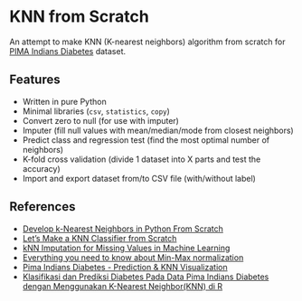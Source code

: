 # KNN from Scratch
An attempt to make KNN (K-nearest neighbors) algorithm from scratch for [PIMA Indians Diabetes](https://www.kaggle.com/uciml/pima-indians-diabetes-database) dataset.

## Features
* Written in pure Python
* Minimal libraries (`csv`, `statistics`, `copy`)
* Convert zero to null (for use with imputer)
* Imputer (fill null values with mean/median/mode from closest neighbors)
* Predict class and regression test (find the most optimal number of neighbors)
* K-fold cross validation (divide 1 dataset into X parts and test the accuracy)
* Import and export dataset from/to CSV file (with/without label)

## References
* [Develop k-Nearest Neighbors in Python From Scratch](https://machinelearningmastery.com/tutorial-to-implement-k-nearest-neighbors-in-python-from-scratch/)
* [Let’s Make a KNN Classifier from Scratch](https://towardsdatascience.com/lets-make-a-knn-classifier-from-scratch-e73c43da346d)
* [kNN Imputation for Missing Values in Machine Learning](https://machinelearningmastery.com/knn-imputation-for-missing-values-in-machine-learning/)
* [Everything you need to know about Min-Max normalization](https://towardsdatascience.com/everything-you-need-to-know-about-min-max-normalization-in-python-b79592732b79)
* [Pima Indians Diabetes - Prediction & KNN Visualization](https://towardsdatascience.com/pima-indians-diabetes-prediction-knn-visualization-5527c154afff)
* [Klasifikasi dan Prediksi Diabetes Pada Data Pima Indians Diabetes dengan Menggunakan K-Nearest Neighbor(KNN) di R](https://medium.com/@rismitawahyu/klasifikasi-dan-prediksi-diabetes-pada-data-pima-indians-diabetes-dengan-menggunakan-k-nearest-720fa055dc99)

